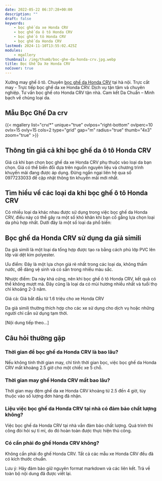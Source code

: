 ```yaml
---
date: 2022-05-22 06:37:28+00:00
description: ""
draft: false
keywords:
    - bọc ghế da xe Honda CRV
    - bọc ghế da ô tô Honda CRV
    - bọc ghế ô tô Honda CRV
    - bọc ghế da Honda CRV
lastmod: 2024-11-10T13:55:02.425Z
modules:
    - mgallery
thumbnail: /img/thumb/boc-ghe-da-honda-crv.jpg.webp
title: Bọc Ghế Da Xe Honda CRV
noCover: true
---
```


Xưởng may ghế ô tô. Chuyên [bọc ghế da Honda CRV](https://bocgheoto.vn/honda/boc-ghe-da-xe-honda-crv.html/) tại hà nội. Trực cắt may - Trực tiếp bọc ghế da xe Honda CRV. Dịch vụ tận tâm và chuyên nghiệp. Tư vấn bọc ghế oto Honda CRV tận nhà. Cam kết Da Chuẩn – Minh bạch về chủng loại da.

## Mẫu Bọc Ghế Da crv
{{< mgallery list="crv/*" unique="true" ovlpos="right-bottom" ovlperc=10 ovlx=15 ovly=15 cols=2 type="grid" gap="m" radius="true" thumb="4x3" zoom="true" >}}


## Thông tin giá cả khi bọc ghế da ô tô Honda CRV 

Giá cả khi bạn chọn bọc ghế da xe Honda CRV phụ thuộc vào loại da bạn chọn. Giá có thể biến đổi dựa trên nguồn nguyên liệu và chương trình khuyến mãi đang được áp dụng. Đừng ngần ngại liên hệ qua số 0977233033 để cập nhật thông tin khuyến mãi mới nhất.

## Tìm hiểu về các loại da khi bọc ghế ô tô Honda CRV

Có nhiều loại da khác nhau được sử dụng trong việc bọc ghế da Honda CRV, điều này có thể gây ra một số khó khăn khi bạn cố gắng lựa chọn loại da phù hợp nhất. Dưới đây là một số loại da phổ biến:

## Bọc ghế da Honda CRV sử dụng da giả simili

Da giả simili là một loại da tổng hợp được tạo ra bằng cách phủ lớp PVC lên lớp vải dệt kim polyester.

Ưu điểm: Đây là một lựa chọn giá rẻ nhất trong các loại da, không thấm nước, dễ dàng vệ sinh và có sẵn trong nhiều màu sắc.

Nhược điểm: Da này khá cứng, nên khi bọc ghế ô tô Honda CRV, kết quả có thể không mượt mà. Đây cũng là loại da có mùi hương nhiều nhất và tuổi thọ chỉ khoảng 2-3 năm.

Giá cả: Giá bắt đầu từ 1.6 triệu cho xe Honda CRV

Da giả simili thường thích hợp cho các xe sử dụng cho dịch vụ hoặc những người chỉ cần sử dụng tạm thời.

[Nội dung tiếp theo...]

## Câu hỏi thường gặp

### Thời gian để bọc ghế da Honda CRV là bao lâu?
Nếu không tính thời gian may, chỉ tính thời gian bọc, việc bọc ghế da Honda CRV mất khoảng 2.5 giờ cho một chiếc xe 5 chỗ.

### Thời gian may ghế Honda CRV mất bao lâu?
Thời gian may đệm ghế da xe Honda CRV khoảng từ 2.5 đến 4 giờ, tùy thuộc vào số lượng đơn hàng đã nhận.

### Liệu việc bọc ghế da Honda CRV tại nhà có đảm bảo chất lượng không?
Việc bọc ghế da Honda CRV tại nhà vẫn đảm bảo chất lượng. Quá trình thi công đòi hỏi sự tỉ mỉ, do đó hoàn toàn được thực hiện thủ công.

### Có cần phải đo ghế Honda CRV không?
Không cần phải đo ghế Honda CRV. Tất cả các mẫu xe Honda CRV đều đã có kích thước chuẩn.

Lưu ý: Hãy đảm bảo giữ nguyên format markdown và các liên kết. Trả về toàn bộ nội dung đã được viết lại.